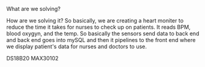 What are we solving?

How are we solving it?
So basically, we are creating a heart moniter to reduce the time it takes for nurses to check up on patients. It reads BPM, blood oxygyn, and the temp. So basically the sensors send data to back end and back end goes into mySQL and then it pipelines to the front end where we display patient's data for nurses and doctors to use.


DS18B20
MAX30102
